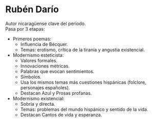 # Rubén Darío
Autor nicaragüense clave del periodo.  
Pasa por 3 etapas:
- Primeros poemas:
    - Influencia de Bécquer.
    - Temas: erotismo, crítica de la tiranía y angustia existencial.
- Modernismo esteticista:
    - Valores formales.
    - Innovaciones métricas.
    - Palabras que evocan sentimientos.
    - Símbolos.
    - Usa los mismos temas más cuestiones hispánicas (folclore, personajes españoles).
    - Destacan Azul y Prosas profanas.
- Modernismo existencial:
    - Sobria y directa.
    - Temas: problemas del mundo hispánico y sentido de la vida.
    - Destacan Cantos de vida y esperanza.
